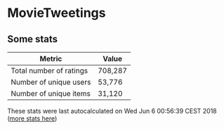# MovieTweetings
## Some stats

Metric | Value
--- | ---
Total number of ratings                 | 708,287
Number of unique users                  | 53,776
Number of unique items                  | 31,120
These stats were last autocalculated on Wed Jun 6 00:56:39 CEST 2018  ([more stats here](./stats.md))

